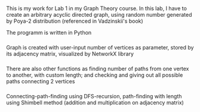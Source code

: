 ###
This is my work for Lab 1 in my Graph Theory course. In this lab, I have to create an arbitrary acyclic directed graph, using random number generated by Poya-2 distribution (referenced in Vadzinskii's book)

The programm is written in Python

### 
Graph is created with user-input number of vertices as parameter, stored by its adjacency matrix, visualized by NetworkX library
### 
There are also other functions as finding number of paths from one vertex to another, with custom length; and checking and giving out all possible paths connecting 2 vertices 

###
Connecting-path-finding using DFS-recursion, path-finding with length using Shimbell method (addition and multiplication on adjacency matrix)
